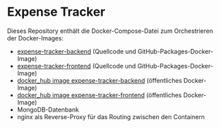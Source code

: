 # Expense Tracker
Dieses Repository enthält die Docker-Compose-Datei zum Orchestrieren der Docker-Images:
- [expense-tracker-backend](https://github.com/MuellerNicolas/expense-tracker-backend) (Quellcode und GitHub-Packages-Docker-Image)
- [expense-tracker-frontend](https://github.com/MuellerNicolas/expense-tracker-frontend) (Quellcode und GitHub-Packages-Docker-Image)
- [docker_hub image expense-tracker-backend](https://hub.docker.com/repository/docker/muellernicolas/expense-tracker-backend) (öffentliches Docker-Image)
- [docker_hub image expense-tracker-frontend](https://hub.docker.com/repository/docker/muellernicolas/expense-tracker-frontend) (öffentliches Docker-Image)
- MongoDB-Datenbank
- nginx als Reverse-Proxy für das Routing zwischen den Containern
